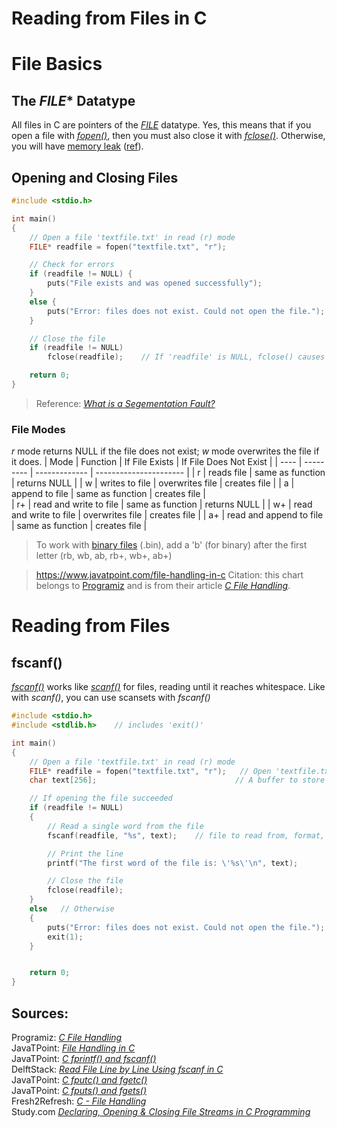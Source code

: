 # Reading from Files in C

# File Basics

## The _FILE_* Datatype
All files in C are pointers of the [_FILE_](https://www.geeksforgeeks.org/data-type-file-c/#:~:text=A%20FILE%20is%20a%20type,although%20it%20is%20system%20specific.) datatype.
Yes, this means that if you open a file with [_fopen()_](https://www.geeksforgeeks.org/c-fopen-function-with-examples/), then you must also close it with [_fclose()_](https://www.tutorialspoint.com/c_standard_library/c_function_fclose.htm).
Otherwise, you will have [memory leak](https://www.geeksforgeeks.org/what-is-memory-leak-how-can-we-avoid/) ([ref](https://stackoverflow.com/questions/21499080/memory-allocation-when-fopen-is-called-is-not-clear)).

## Opening and Closing Files
```C
#include <stdio.h>

int main()
{
    // Open a file 'textfile.txt' in read (r) mode
    FILE* readfile = fopen("textfile.txt", "r"); 

    // Check for errors
    if (readfile != NULL) {
        puts("File exists and was opened successfully");
    }
    else {
        puts("Error: files does not exist. Could not open the file.");
    }

    // Close the file
    if (readfile != NULL)
        fclose(readfile);    // If 'readfile' is NULL, fclose() causes a segmentation fault

    return 0;
}
```
> Reference: [_What is a Segementation Fault?_](https://www.geeksforgeeks.org/core-dump-segmentation-fault-c-cpp/#:~:text=Core%20Dump%2FSegmentation%20fault%20is,an%20error%20indicating%20memory%20corruption.) <br />

### File Modes
_r_ mode returns NULL if the file does not exist; _w_ mode overwrites the file if it does.
| Mode | Function | If File Exists | If File Does Not Exist |
| ---- | --------- | ------------- | ---------------------- |
| r | reads file | same as function | returns NULL |
| w | writes to file | overwrites file | creates file | 
| a | append to file | same as function | creates file |  
| r+ | read and write to file | same as function | returns NULL | 
| w+ | read and write to file | overwrites file | creates file | 
| a+ | read and append to file | same as function | creates file | 
> To work with [binary files](https://en.wikipedia.org/wiki/Binary_file) (.bin), add a 'b' (for binary) after the first letter (rb, wb, ab, rb+, wb+, ab+) <br />


> https://www.javatpoint.com/file-handling-in-c
> Citation: this chart belongs to [Programiz](https://www.programiz.com/) and is from their article [_C File Handling_](https://www.programiz.com/c-programming/c-file-input-output).

# Reading from Files

## fscanf()
[_fscanf()_](https://www.javatpoint.com/fprintf-fscanf-in-c) works like [_scanf()_](https://github.com/EthanC2/Notes-and-Writeups/blob/main/C/Input%20and%20Output/Input.md#scanf) for files, reading until it reaches whitespace. Like with _scanf()_, you can use scansets with _fscanf()_

```C
#include <stdio.h>
#include <stdlib.h>    // includes 'exit()'

int main()
{
    // Open a file 'textfile.txt' in read (r) mode
    FILE* readfile = fopen("textfile.txt", "r");   // Open 'textfile.txt' in 'r' (read) mode
    char text[256];                               // A buffer to store the file

    // If opening the file succeeded
    if (readfile != NULL)
    {
        // Read a single word from the file
        fscanf(readfile, "%s", text);    // file to read from, format, where to store the content

        // Print the line
        printf("The first word of the file is: \'%s\'\n", text);

        // Close the file
        fclose(readfile);
    }
    else   // Otherwise
    {
        puts("Error: files does not exist. Could not open the file.");
        exit(1);
    }


    return 0;
}
```

## Sources: 
Programiz: [_C File Handling_](https://www.programiz.com/c-programming/c-file-input-output) <br />
JavaTPoint: [_File Handling in C_](https://www.javatpoint.com/file-handling-in-c) <br />
JavaTPoint: [_C fprintf() and fscanf()_](https://www.javatpoint.com/fprintf-fscanf-in-c) <br />
DelftStack: [_Read File Line by Line Using fscanf in C_](https://www.delftstack.com/howto/c/fscanf-line-by-line-in-c/) <br />
JavaTPoint: [_C fputc() and fgetc()_](https://www.javatpoint.com/fputc-fgetc-in-c) <br />
JavaTPoint: [_C fputs() and fgets()_](https://www.javatpoint.com/fputs-fgets-in-c) <br />
Fresh2Refresh: [_C - File Handling_](https://fresh2refresh.com/c-programming/c-file-handling/) <br />
Study.com [_Declaring, Opening & Closing File Streams in C Programming_](https://study.com/academy/lesson/declaring-opening-closing-file-streams-in-c-programming.html) <br />
